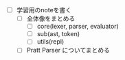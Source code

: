 - [ ] 学習用のnoteを書く
    - [ ] 全体像をまとめる
        - [ ] core(lexer, parser, evaluator)
        - [ ] sub(ast, token)
        - [ ] utils(repl)
    - [ ] Pratt Parser についてまとめる
